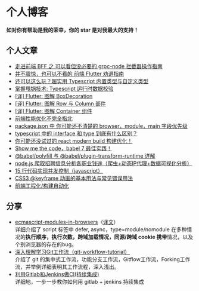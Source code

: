 # 个人博客
**如对你有帮助是我的荣幸，你的 star 是对我最大的支持！**


## 个人文章
- [走进前端 BFF 之 可以看但没必要的 grpc-node 拦截器操作指南](https://github.com/SunshowerC/blog/issues/17)
- [并不震惊，也可以不看的 前端 Flutter 劝退指南](https://github.com/Weiyu-Chen/blog/issues/16)
- [还可以这么玩？超实用 Typescript 内置类型与自定义类型](https://github.com/Weiyu-Chen/blog/issues/15)
- [掌握甩锅技术: Typescript 运行时数据校验](https://github.com/Weiyu-Chen/blog/issues/13)
- [[译] Flutter: 图解 BoxDecoration ](https://github.com/Weiyu-Chen/blog/issues/12)
- [[译] Flutter: 图解 Row 与 Column 部件](https://github.com/Weiyu-Chen/blog/issues/11)
- [[译] Flutter: 图解 Container 组件](https://github.com/Weiyu-Chen/blog/issues/10)
- [前端性能优化不完全指北](https://github.com/Weiyu-Chen/blog/issues/9)
- [package.json 中 你可能还不清楚的 browser，module，main 字段优先级](https://github.com/Weiyu-Chen/blog/issues/8)
- [typescript 中的 interface 和 type 到底有什么区别？](https://github.com/Weiyu-Chen/blog/issues/7)
- [你可能还没试过的 react modern build 构建优化！](https://github.com/Weiyu-Chen/blog/issues/6)
- [Show me the code，babel 7 最佳实践！](https://github.com/Weiyu-Chen/blog/issues/5)
- [@babel/polyfill 与 @babel/plugin-transform-runtime 详解](https://github.com/Weiyu-Chen/blog/issues/4)
- [node.js 爬取招聘信息分析各职业钱途（爬虫+动态IP代理+数据可视化分析）](https://github.com/Weiyu-Chen/blog/issues/3)
- [15 行代码实现并发控制（javascript）](https://github.com/Weiyu-Chen/blog/issues/2)
- [CSS3 @keyframe 动画的基本用法与常见错误用法](https://github.com/Weiyu-Chen/blog/issues/18)
- [前端工程化/构建自动化](https://github.com/Weiyu-Chen/blog/issues/1)

## 分享
- [ecmascript-modules-in-browsers](http://www.webhek.com/post/ecmascript-modules-in-browsers.html)（[译文](http://www.webhek.com/post/ecmascript-modules-in-browsers.html)）  
详细介绍了 script 标签中 defer, async，type=module/nomodule 在多种情况的**执行顺序，执行次数，跨域加载情况，同源/跨域 cookie 携带**情况，以及个别浏览器的存在的bug。
- [深入理解学习Git工作流（git-workflow-tutorial）](https://github.com/xirong/my-git/blob/master/git-workflow-tutorial.md)   
介绍了 git 的集中式工作流，功能分支工作流，Gitflow工作流，Forking工作流，并举例详细表明其工作流程，深入浅出。
- [利用Gitlab和Jenkins做CI(持续集成)](https://cloud.tencent.com/developer/article/1326532)      
详细地，一步一步教你如何用 gitlab + jenkins 持续集成


